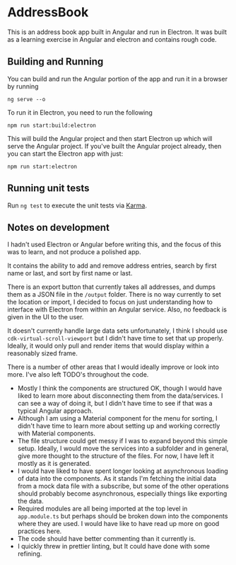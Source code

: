 # AddressBook

This is an address book app built in Angular and run in Electron. It was built as a learning exercise  in Angular and electron and contains rough code.

## Building and Running

You can build and run the Angular portion of the app and run it in a browser by running 

```
ng serve --o
```

To run it in Electron, you need to run the following

```
npm run start:build:electron
```

This will build the Angular project and then start Electron up which will serve the Angular project.
If you've built the Angular project already, then you can start the Electron app with just:

```
npm run start:electron
```

## Running unit tests

Run `ng test` to execute the unit tests via [Karma](https://karma-runner.github.io).

## Notes on development

I hadn't used Electron or Angular before writing this, and the focus of this was to learn, and not produce a polished app.

It contains the ability to add and remove address entries, search by first name or last, and sort by first name or last.

There is an export button that currently takes all addresses, and dumps them as a JSON file in the `/output` folder. There is no way currently to set the location or import, I decided to focus on just understanding how to interface with Electron from within an Angular service. Also, no feedback is given in the UI to the user.

It doesn't currently handle large data sets unfortunately, I think I should use `cdk-virtual-scroll-viewport` but I didn't have time to set that up properly. Ideally, it would only pull and render items that would display within a reasonably sized frame.

There is a number of other areas that I would ideally improve or look into more. I've also left TODO's throughout the code.

- Mostly I think the components are structured OK, though I would have liked to learn more about disconnecting them from the data/services. I can see a way of doing it, but I didn't have time to see if that was a typical Angular approach.
- Although I am using a Material component for the menu for sorting, I didn't have time to learn more about setting up and working correctly with Material components.
- The file structure could get messy if I was to expand beyond this simple setup. Ideally, I would move the services into a subfolder and in general, give more thought to the structure of the files. For now, I have left it mostly as it is generated.
- I would have liked to have spent longer looking at asynchronous loading of data into the components. As it stands I'm fetching the initial  data from a mock data file with a subscribe, but some of the other operations should probably become asynchronous, especially things like exporting the data.
- Required modules are all being imported at the top level in `app.module.ts` but perhaps should be broken down into the components where they are used. I would have like to have read up more on good practices here.
- The code should have better commenting than it currently is.
- I quickly threw in prettier linting, but It could have done with some refining.

